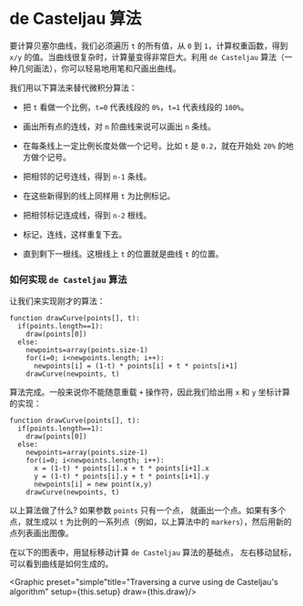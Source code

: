 # de Casteljau 算法

要计算贝塞尔曲线，我们必须遍历 `t` 的所有值，从 `0` 到 `1`，计算权重函数，得到 `x/y` 的值。当曲线很复杂时，计算量变得非常巨大。利用 `de Casteljau` 算法（一种几何画法），你可以轻易地用笔和尺画出曲线。

我们用以下算法来替代微积分算法：

- 把 `t` 看做一个比例，`t=0` 代表线段的 `0%`，`t=1` 代表线段的 `100%`。

- 画出所有点的连线，对 `n` 阶曲线来说可以画出 `n` 条线。

- 在每条线上一定比例长度处做一个记号。比如 `t` 是 `0.2`，就在开始处 `20%` 的地方做个记号。

- 把相邻的记号连线，得到 `n-1` 条线。

- 在这些新得到的线上同样用 `t` 为比例标记。

- 把相邻标记连成线，得到 `n-2` 根线。

- 标记，连线，这样重复下去。

- 直到剩下一根线。这根线上 `t` 的位置就是曲线 `t` 的位置。

<div className="howtocode">

### 如何实现 `de Casteljau` 算法

让我们来实现刚才的算法：

```
function drawCurve(points[], t):
  if(points.length==1):
    draw(points[0])
  else:
    newpoints=array(points.size-1)
    for(i=0; i<newpoints.length; i++):
      newpoints[i] = (1-t) * points[i] + t * points[i+1]
    drawCurve(newpoints, t)
```

算法完成。一般来说你不能随意重载 `+` 操作符，因此我们给出用 `x` 和 `y` 坐标计算的实现：

```
function drawCurve(points[], t):
  if(points.length==1):
    draw(points[0])
  else:
    newpoints=array(points.size-1)
    for(i=0; i<newpoints.length; i++):
      x = (1-t) * points[i].x + t * points[i+1].x
      y = (1-t) * points[i].y + t * points[i+1].y
      newpoints[i] = new point(x,y)
    drawCurve(newpoints, t)
```

以上算法做了什么? 如果参数 `points` 只有一个点， 就画出一个点。如果有多个点，就生成以 `t` 为比例的一系列点（例如，以上算法中的 `markers`），然后用新的点列表画出图像。

</div>

在以下的图表中，用鼠标移动计算 `de Casteljau` 算法的基础点， 左右移动鼠标，可以看到曲线是如何生成的。

<Graphic preset="simple"title="Traversing a curve using de Casteljau's algorithm" setup={this.setup} draw={this.draw}/>
